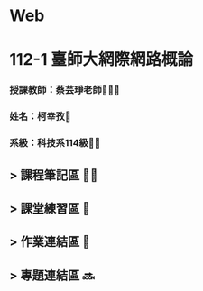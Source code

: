 # Web
# 112-1 臺師大網際網路概論

### 授課教師：蔡芸琤老師👩🏻‍💻

### 姓名：柯幸孜🌼

### 系級：科技系114級:lion:🏫




## > 課程筆記區 ✍🏻
## > 課堂練習區 :book:

## > 作業連結區 :pencil:

## > 專題連結區 🔜

